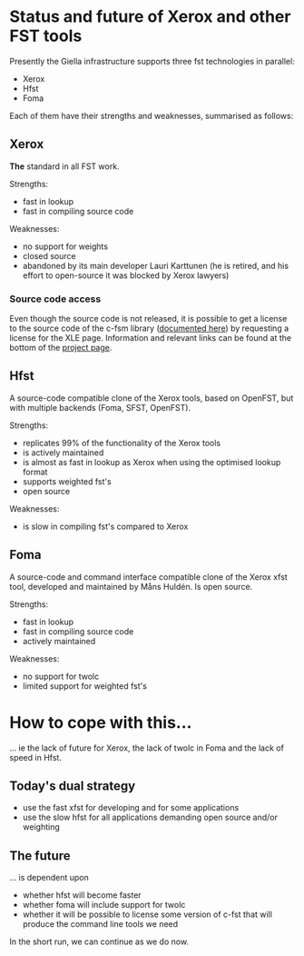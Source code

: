 # Status and future of Xerox and other FST tools


Presently the Giella infrastructure supports three fst technologies in parallel:
* Xerox
* Hfst
* Foma


Each of them have their strengths and weaknesses, summarised as follows:


## Xerox


**The** standard in all FST work.


Strengths:
* fast in lookup
* fast in compiling source code


Weaknesses:
* no support for weights
* closed source
* abandoned by its main developer Lauri Karttunen (he is retired, and his
  effort to open-source it was blocked by Xerox lawyers)


### Source code access


Even though the source code is not released, it is possible to get a license to
the source code of the c-fsm library
([documented here](http://web.stanford.edu/~laurik/publications/cfsm_api.pdf))
by requesting a license for the XLE page. Information and relevant links can be
found at the bottom of the
[project page](http://ling.uni-konstanz.de/pages/xle/).


## Hfst


A source-code compatible clone of the Xerox tools, based on OpenFST, but with
multiple backends (Foma, SFST, OpenFST).


Strengths:
* replicates 99% of the functionality of the Xerox tools
* is actively maintained
* is almost as fast in lookup as Xerox when using the optimised lookup format
* supports weighted fst's
* open source


Weaknesses:
* is slow in compiling fst's compared to Xerox


## Foma


A source-code and command interface compatible clone of the Xerox xfst tool,
developed and maintained by Måns Huldén. Is open source.


Strengths:
* fast in lookup
* fast in compiling source code
* actively maintained


Weaknesses:
* no support for twolc
* limited support for weighted fst's




# How to cope with this...


... ie the lack of future for Xerox, the lack of twolc in Foma and the lack of
speed in Hfst.


## Today's dual strategy


* use the fast xfst for developing and for some applications
* use the slow hfst for all applications demanding open source and/or weighting


## The future


... is dependent upon


* whether hfst will become faster
* whether foma will include support for twolc
* whether it will be possible to license some version of c-fst that will
  produce the command line tools we need


In the short run, we can continue as we do now.
